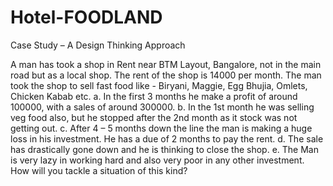# Hotel-FOODLAND

Case Study – A Design Thinking Approach

A man has took a shop in Rent near BTM Layout, Bangalore, not in the main road but as a local shop. The rent of the shop is 14000 per month. The man took the shop to sell fast food like - Biryani, Maggie, Egg Bhujia, Omlets, Chicken Kabab etc.
a. In the first 3 months he make a profit of around 100000, with a sales of around 300000.
b. In the 1st month he was selling veg food also, but he stopped after the 2nd month as it stock was not getting out.
c. After 4 – 5 months down the line the man is making a huge loss in his investment. He has a due of 2 months to pay the rent.
d. The sale has drastically gone down and he is thinking to close the shop.
e. The Man is very lazy in working hard and also very poor in any other investment.
How will you tackle a situation of this kind?
